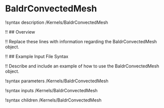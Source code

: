 # BaldrConvectedMesh

!syntax description /Kernels/BaldrConvectedMesh

!! ## Overview

!! Replace these lines with information regarding the BaldrConvectedMesh object.

!! ## Example Input File Syntax

!! Describe and include an example of how to use the BaldrConvectedMesh object.

!syntax parameters /Kernels/BaldrConvectedMesh

!syntax inputs /Kernels/BaldrConvectedMesh

!syntax children /Kernels/BaldrConvectedMesh
